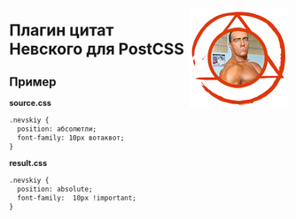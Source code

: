 <img align="right"
     title="Philosopher’s stone, logo of PostCSS"
     src="https://raw.githubusercontent.com/martachupil/nevskiy-postcss/master/logo.png">

# Плагин цитат Невского для PostCSS 

## Пример
**source.css**
```
.nevskiy {
  position: абсолютли;
  font-family: 10px вотаквот;
}
```
**result.css** 
```
.nevskiy {
  position: absolute;
  font-family:  10px !important;
}
```